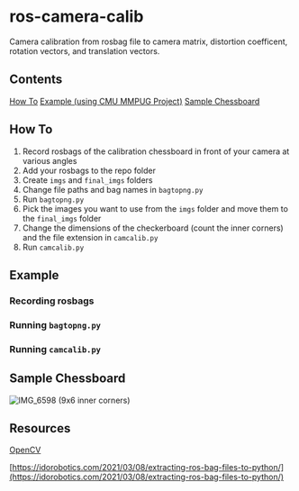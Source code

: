 # ros-camera-calib
Camera calibration from rosbag file to camera matrix, distortion coefficent, rotation vectors, and translation vectors.

## Contents
[How To](https://github.com/vichan7/ros-camera-calib/blob/main/README.md#how-to)
[Example (using CMU MMPUG Project)](https://github.com/vichan7/ros-camera-calib/blob/main/README.md#example)
[Sample Chessboard](https://github.com/vichan7/ros-camera-calib/edit/main/README.md#sample-chessboard)

## How To
1. Record rosbags of the calibration chessboard in front of your camera at various angles
2. Add your rosbags to the repo folder
3. Create `imgs` and `final_imgs` folders
4. Change file paths and bag names in `bagtopng.py`
5. Run `bagtopng.py`
6. Pick the images you want to use from the `imgs` folder and move them to the `final_imgs` folder
7. Change the dimensions of the checkerboard (count the inner corners) and the file extension in `camcalib.py`
8. Run `camcalib.py`

## Example
### Recording rosbags
### Running `bagtopng.py`
### Running `camcalib.py`

## Sample Chessboard
![IMG_6598](https://github.com/vichan7/ros-camera-calib/assets/117228381/1e17886e-89ec-46f8-af90-678717c69ad5)
(9x6 inner corners)

## Resources
[OpenCV](https://www.geeksforgeeks.org/camera-calibration-with-python-opencv/#)

[https://idorobotics.com/2021/03/08/extracting-ros-bag-files-to-python/](https://idorobotics.com/2021/03/08/extracting-ros-bag-files-to-python/)

